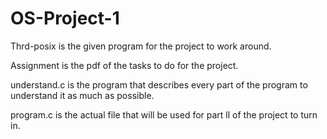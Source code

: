 # OS-Project-1

Thrd-posix is the given program for the project to work around.

Assignment is the pdf of the tasks to do for the project.

understand.c is the program that describes every part of the program to understand it
as much as possible.

program.c is the actual file that will be used for part ll of the project to turn in.
